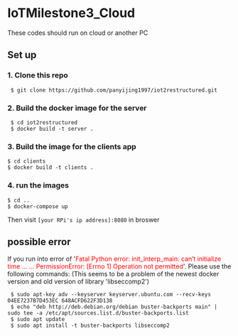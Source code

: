 # IoTMilestone3_Cloud
These codes should run on cloud or another PC
## Set up

### 1. Clone this repo
```shell
 $ git clone https://github.com/panyijing1997/iot2restructured.git
```
### 2. Build the docker image for the server
```shell
 $ cd iot2restructured
 $ docker build -t server .
 ```
### 3. Build the image for the clients app
```shell
$ cd clients
$ docker build -t clients .
```
### 4. run the images
```shell
$ cd ..
$ docker-compose up
```
Then visit `[your RPi's ip address]:8080` in broswer

## possible error
If you run into error of '<span style="color:red">Fatal Python error: init_interp_main: can’t initialize time ... ... PermissionError: [Errno 1] Operation not permitted</span>'. Please use the following commands:
(This seems to be a problem of the newest docker version and old version of library 'libseccomp2')
```shell
 $ sudo apt-key adv --keyserver keyserver.ubuntu.com --recv-keys 04EE7237B7D453EC 648ACFD622F3D138
 $ echo "deb http://deb.debian.org/debian buster-backports main" | sudo tee -a /etc/apt/sources.list.d/buster-backports.list
 $ sudo apt update
 $ sudo apt install -t buster-backports libseccomp2
```



